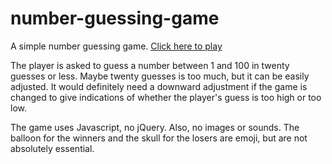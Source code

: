 # number-guessing-game
A simple number guessing game. [Click here to play](NumberGuessingGame.html)

The player is asked to guess a number between 1 and 100 in twenty guesses or less. Maybe twenty guesses is too much, but it can be easily adjusted. It would definitely need a downward adjustment if the game is changed to give indications of whether the player's guess is too high or too low.

The game uses Javascript, no jQuery. Also, no images or sounds. The balloon for the winners and the skull for the losers are emoji, but are not absolutely essential.
